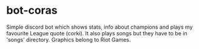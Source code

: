 # bot-coras
Simple discord bot which shows stats, info about champions and plays my favourite League quote (corki).
It also plays songs but they have to be in 'songs' directory. Graphics belong to Riot Games.

